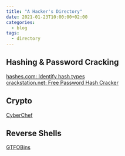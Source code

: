 ```yaml
---
title: "A Hacker's Directory"
date: 2021-01-23T10:00:00+02:00
categories:
  - blog
tags:
  - directory
---
```



## Hashing & Password Cracking

[hashes.com: Identify hash types](https://hashes.com/en/tools/hash_identifier)  
[crackstation.net: Free Password Hash Cracker](https://crackstation.net/)

## Crypto

[CyberChef](https://gchq.github.io/CyberChef/)


## Reverse Shells

[GTFOBins](https://gtfobins.github.io/)

